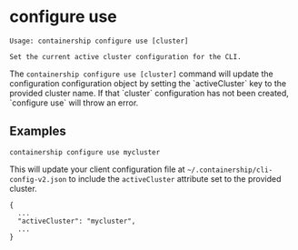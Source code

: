 # configure use

```
Usage: containership configure use [cluster]

Set the current active cluster configuration for the CLI.
```

The `containership configure use [cluster]` command will update the configuration configuration object by setting the \`activeCluster\` key to the provided cluster name. If that \`cluster\` configuration has not been created, \`configure use\` will throw an error.

## Examples

```
containership configure use mycluster
```

This will update your client configuration file at `~/.containership/cli-config-v2.json` to include the `activeCluster` attribute set to the provided cluster.

```
{
  ...
  "activeCluster": "mycluster",
  ... 
}
```

## 



